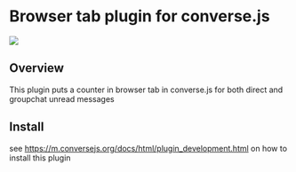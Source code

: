 # Browser tab plugin for converse.js

<img src="https://github.com/conversejs/community-plugins/blob/master/packages/browsertab/browsertab.png?raw=true" />

## Overview
This plugin puts a counter in browser tab in converse.js  for both direct and groupchat unread messages

## Install
see https://m.conversejs.org/docs/html/plugin_development.html on how to install this plugin


